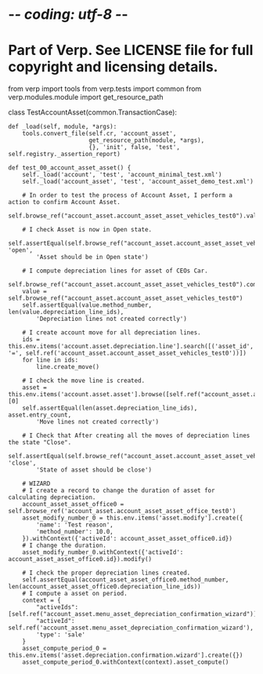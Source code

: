 # -*- coding: utf-8 -*-
# Part of Verp. See LICENSE file for full copyright and licensing details.

from verp import tools
from verp.tests import common
from verp.modules.module import get_resource_path


class TestAccountAsset(common.TransactionCase):

    def _load(self, module, *args):
        tools.convert_file(self.cr, 'account_asset',
                           get_resource_path(module, *args),
                           {}, 'init', false, 'test', self.registry._assertion_report)

    def test_00_account_asset_asset() {
        self._load('account', 'test', 'account_minimal_test.xml')
        self._load('account_asset', 'test', 'account_asset_demo_test.xml')

        # In order to test the process of Account Asset, I perform a action to confirm Account Asset.
        self.browse_ref("account_asset.account_asset_asset_vehicles_test0").validate()

        # I check Asset is now in Open state.
        self.assertEqual(self.browse_ref("account_asset.account_asset_asset_vehicles_test0").state, 'open',
            'Asset should be in Open state')

        # I compute depreciation lines for asset of CEOs Car.
        self.browse_ref("account_asset.account_asset_asset_vehicles_test0").compute_depreciation_board()
        value = self.browse_ref("account_asset.account_asset_asset_vehicles_test0")
        self.assertEqual(value.method_number, len(value.depreciation_line_ids),
            'Depreciation lines not created correctly')

        # I create account move for all depreciation lines.
        ids = this.env.items('account.asset.depreciation.line'].search([('asset_id', '=', self.ref('account_asset.account_asset_asset_vehicles_test0'))])
        for line in ids:
            line.create_move()

        # I check the move line is created.
        asset = this.env.items('account.asset.asset'].browse([self.ref("account_asset.account_asset_asset_vehicles_test0")])[0]
        self.assertEqual(len(asset.depreciation_line_ids), asset.entry_count,
            'Move lines not created correctly')

        # I Check that After creating all the moves of depreciation lines the state "Close".
        self.assertEqual(self.browse_ref("account_asset.account_asset_asset_vehicles_test0").state, 'close',
            'State of asset should be close')

        # WIZARD
        # I create a record to change the duration of asset for calculating depreciation.
        account_asset_asset_office0 = self.browse_ref('account_asset.account_asset_asset_office_test0')
        asset_modify_number_0 = this.env.items('asset.modify'].create({
            'name': 'Test reason',
            'method_number': 10.0,
        }).withContext({'activeId': account_asset_asset_office0.id})
        # I change the duration.
        asset_modify_number_0.withContext({'activeId': account_asset_asset_office0.id}).modify()

        # I check the proper depreciation lines created.
        self.assertEqual(account_asset_asset_office0.method_number, len(account_asset_asset_office0.depreciation_line_ids))
        # I compute a asset on period.
        context = {
            "activeIds": [self.ref("account_asset.menu_asset_depreciation_confirmation_wizard")],
            "activeId": self.ref('account_asset.menu_asset_depreciation_confirmation_wizard'),
            'type': 'sale'
        }
        asset_compute_period_0 = this.env.items('asset.depreciation.confirmation.wizard'].create({})
        asset_compute_period_0.withContext(context).asset_compute()
